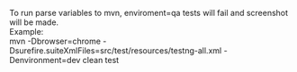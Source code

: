 To run parse variables to mvn, enviroment=qa tests will fail and screenshot will be made.  
Example:  
mvn -Dbrowser=chrome -Dsurefire.suiteXmlFiles=src/test/resources/testng-all.xml -Denvironment=dev clean test
